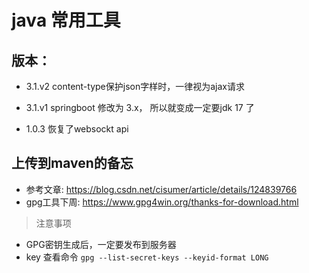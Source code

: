 # java 常用工具

## 版本：

- 3.1.v2
    content-type保护json字样时，一律视为ajax请求

- 3.1.v1
    springboot 修改为 3.x， 所以就变成一定要jdk 17 了

- 1.0.3
    恢复了websockt api

## 上传到maven的备忘
- 参考文章: https://blog.csdn.net/cisumer/article/details/124839766
- gpg工具下周: https://www.gpg4win.org/thanks-for-download.html

> 注意事项
- GPG密钥生成后，一定要发布到服务器
- key 查看命令 `gpg --list-secret-keys --keyid-format LONG`